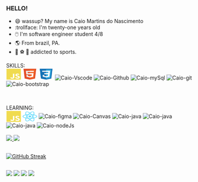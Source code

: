 ### HELLO!


- 😄 wassup? My name is Caio Martins do Nascimento
- :trollface: I'm twenty-one years old
- 🖱️ I'm software engineer student 4/8
- 🌎 From brazil, PA.
-  🏀  ⚽ 💪 addicted to sports. 

<div style="display: inline_block">
    SKILLS:
  </div>
  <div style="display: inline_block">
     <img  alt="Caio-Js" height="30" width="40" src="https://raw.githubusercontent.com/devicons/devicon/master/icons/javascript/javascript-plain.svg">
     <img  alt="Caio-HTML" height="30" width="40" src="https://raw.githubusercontent.com/devicons/devicon/master/icons/html5/html5-original.svg">
     <img  alt="Caio-CSS" height="30" width="40" src="https://raw.githubusercontent.com/devicons/devicon/master/icons/css3/css3-original.svg">
     <img  alt="Caio-Vscode" height="30" width="40" src="https://cdn.jsdelivr.net/gh/devicons/devicon/icons/vscode/vscode-original.svg" />
     <img  alt="Caio-Github" height="30" width="40" src="https://cdn.jsdelivr.net/gh/devicons/devicon/icons/github/github-original.svg" />
     <img  alt="Caio-mySql" height="30" width="40"  src="https://cdn.jsdelivr.net/gh/devicons/devicon/icons/mysql/mysql-original.svg" />
     <img  alt="Caio-git" height="30" width="40" src="https://cdn.jsdelivr.net/gh/devicons/devicon/icons/git/git-original.svg" />
     <img alt="Caio-bootstrap" height="30" width="40" src="https://cdn.jsdelivr.net/gh/devicons/devicon/icons/bootstrap/bootstrap-original.svg" />

  </div><br>
  
  ##
  
  <div style="display: inline_block">
    LEARNING:
  </div>
  <div style="display: inline_block">
    <img align="center" alt="Caio-Js" height="30" width="40" src="https://raw.githubusercontent.com/devicons/devicon/master/icons/javascript/javascript-plain.svg">
    <img align="center" alt="Caio-React" height="30" width="40" src="https://raw.githubusercontent.com/devicons/devicon/master/icons/react/react-original.svg">
    <img align="center" alt="Caio-figma" height="30" width="40" src="https://cdn.jsdelivr.net/gh/devicons/devicon/icons/figma/figma-original.svg" />
    <img align="center" alt="Caio-Canvas" height="30" width="40" src="https://cdn.jsdelivr.net/gh/devicons/devicon/icons/canva/canva-original.svg" />
  <img align="center" alt="Caio-java" height="30" width="40" src="https://cdn.jsdelivr.net/gh/devicons/devicon/icons/java/java-original.svg" />
  <img align="center" alt="Caio-java" height="30" width="40" src="https://cdn.jsdelivr.net/gh/devicons/devicon/icons/php/php-original.svg" />
    <img align="center" alt="Caio-java" height="30" width="40" src="https://cdn.jsdelivr.net/gh/devicons/devicon/icons/python/python-original.svg" />
    <img align="center" alt="Caio-nodeJs" height="30" src="https://cdn.jsdelivr.net/gh/devicons/devicon/icons/nodejs/nodejs-original.svg" />
   

  
  </div><br>
  
  
<div style="display: inline_block">
  <a href="https://github.com/CaioMartinss">
  <img height="150em" src="https://github-readme-stats.vercel.app/api?username=CaioMartinss&show_icons=true&theme=cobalt&include_all_commits=true&count_private=true"/>
  <img height="150em" src="https://github-readme-stats.vercel.app/api/top-langs/?username=CaioMartinss&layout=compact&langs_count=7&theme=cobalt"/>
</div>
    
 ##   

[![GitHub Streak](http://github-readme-streak-stats.herokuapp.com?user=CaioMartinss&theme=slateorange&locale=pt-br&sideLabels=C31AFF&stroke=2775FF&ring=E915FF&fire=05DDD0&background=0E2E7C63&border=FFFFFF&currStreakNum=C01BDD&sideNums=60DD88&currStreakLabel=8E19DD&dates=15AEDD)](https://git.io/streak-stats)

##

<div> 
  <a href="https://www.instagram.com/caiomartinxs__/" target="_blank"><img src="https://img.shields.io/badge/-Instagram-%23E4405F?style=for-the-badge&logo=instagram&logoColor=white" target="_blank"></a>
  <a href = "mailto:martinscaio29@gmail.com"><img src="https://img.shields.io/badge/-Gmail-%23333?style=for-the-badge&logo=gmail&logoColor=white" target="_blank"></a>
  <a href= "https://www.linkedin.com/in/caio-martinss/" target="_blank"><img src="https://img.shields.io/badge/LinkedIn-0077B5?style=for-the-badge&logo=linkedin&logoColor=white" target="_blank"></a> 
  <a href="#" target="_blank"><img src="https://img.shields.io/badge/Facebook-1877F2?style=for-the-badge&logo=facebook&logoColor=white" target="_blank"></a> 
  </a> 
  
  
</div>
